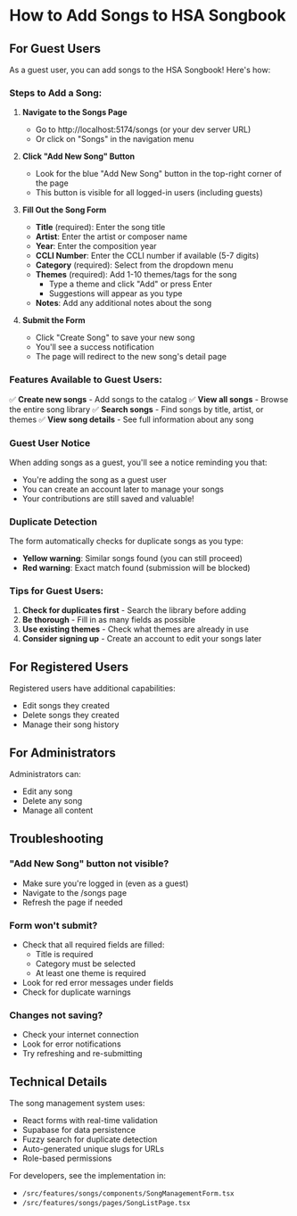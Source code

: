 # How to Add Songs to HSA Songbook

## For Guest Users

As a guest user, you can add songs to the HSA Songbook! Here's how:

### Steps to Add a Song:

1. **Navigate to the Songs Page**
   - Go to http://localhost:5174/songs (or your dev server URL)
   - Or click on "Songs" in the navigation menu

2. **Click "Add New Song" Button**
   - Look for the blue "Add New Song" button in the top-right corner of the page
   - This button is visible for all logged-in users (including guests)

3. **Fill Out the Song Form**
   - **Title** (required): Enter the song title
   - **Artist**: Enter the artist or composer name
   - **Year**: Enter the composition year
   - **CCLI Number**: Enter the CCLI number if available (5-7 digits)
   - **Category** (required): Select from the dropdown menu
   - **Themes** (required): Add 1-10 themes/tags for the song
     - Type a theme and click "Add" or press Enter
     - Suggestions will appear as you type
   - **Notes**: Add any additional notes about the song

4. **Submit the Form**
   - Click "Create Song" to save your new song
   - You'll see a success notification
   - The page will redirect to the new song's detail page

### Features Available to Guest Users:

✅ **Create new songs** - Add songs to the catalog
✅ **View all songs** - Browse the entire song library
✅ **Search songs** - Find songs by title, artist, or themes
✅ **View song details** - See full information about any song

### Guest User Notice

When adding songs as a guest, you'll see a notice reminding you that:
- You're adding the song as a guest user
- You can create an account later to manage your songs
- Your contributions are still saved and valuable!

### Duplicate Detection

The form automatically checks for duplicate songs as you type:
- **Yellow warning**: Similar songs found (you can still proceed)
- **Red warning**: Exact match found (submission will be blocked)

### Tips for Guest Users:

1. **Check for duplicates first** - Search the library before adding
2. **Be thorough** - Fill in as many fields as possible
3. **Use existing themes** - Check what themes are already in use
4. **Consider signing up** - Create an account to edit your songs later

## For Registered Users

Registered users have additional capabilities:
- Edit songs they created
- Delete songs they created
- Manage their song history

## For Administrators

Administrators can:
- Edit any song
- Delete any song
- Manage all content

## Troubleshooting

### "Add New Song" button not visible?
- Make sure you're logged in (even as a guest)
- Navigate to the /songs page
- Refresh the page if needed

### Form won't submit?
- Check that all required fields are filled:
  - Title is required
  - Category must be selected
  - At least one theme is required
- Look for red error messages under fields
- Check for duplicate warnings

### Changes not saving?
- Check your internet connection
- Look for error notifications
- Try refreshing and re-submitting

## Technical Details

The song management system uses:
- React forms with real-time validation
- Supabase for data persistence
- Fuzzy search for duplicate detection
- Auto-generated unique slugs for URLs
- Role-based permissions

For developers, see the implementation in:
- `/src/features/songs/components/SongManagementForm.tsx`
- `/src/features/songs/pages/SongListPage.tsx`